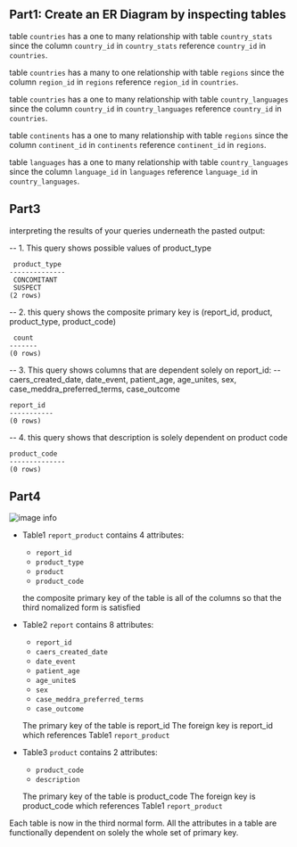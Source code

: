 ## Part1: Create an ER Diagram by inspecting tables

table `countries` has a one to many relationship with table `country_stats` since the column `country_id` in `country_stats` reference `country_id` in `countries`.

table `countries` has a many to one relationship with table `regions` since the column `region_id` in `regions` reference `region_id` in `countries`.

table `countries` has a one to many relationship with table `country_languages` since the column `country_id` in `country_languages` reference `country_id` in `countries`.

table `continents` has a one to many relationship with table `regions` since the column `continent_id` in `continents` reference `continent_id` in `regions`.

table `languages` has a one to many relationship with table `country_languages` since the column `language_id` in `languages` reference `language_id` in `country_languages`.



## Part3

interpreting the results of your queries underneath the pasted output:

-- 1. This query shows possible values of product_type

```
 product_type 
--------------
 CONCOMITANT
 SUSPECT
(2 rows)
```

-- 2. this query shows the composite primary key is (report_id, product, product_type, product_code)
```
 count 
-------
(0 rows)
```


-- 3. This query shows columns that are dependent solely on report_id:
-- caers_created_date, date_event,  patient_age, age_unites, sex, case_meddra_preferred_terms, case_outcome

``` 
report_id 
-----------
(0 rows)
```

-- 4. this query shows that description is solely dependent on product code
``` 
product_code 
--------------
(0 rows)
```

## Part4

![image info](./part3_er_diagram.png)

- Table1 `report_product` contains 4 attributes:
    - `report_id`
    - `product_type`
    - `product`
    - `product_code`
    
    the composite primary key of the table is all of the columns so that the third nomalized form is satisfied

- Table2 `report` contains 8 attributes:
    - `report_id`
    - `caers_created_date`
    - `date_event`
    - `patient_age`
    - `age_unite`s
    - `sex`
    - `case_meddra_preferred_terms`
    - `case_outcome`

    The primary key of the table is report_id
    The foreign key is report_id which references Table1 `report_product`

- Table3 `product` contains 2 attributes:
    - `product_code`
    - `description`

    The primary key of the table is product_code
    The foreign key is product_code which references Table1 `report_product`

Each table is now in the third normal form. All the attributes in a table are functionally dependent on solely the whole set of primary key.